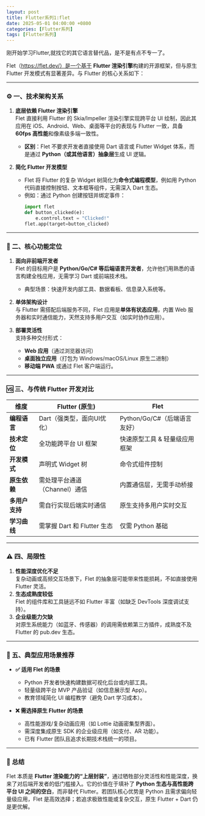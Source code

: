 ```yaml
---
layout: post
title: Flutter系列1:flet
date: 2025-05-01 04:00:00 +0800
categories: [Flutter系列]
tags: [Flutter系列]
---
```


刚开始学习Flutter,就找它的其它语言替代品，是不是有点不专一了。

Flet（https://flet.dev/）是一个基于 **Flutter 渲染引擎**构建的开源框架，但与原生 Flutter 开发模式有显著差异。与 Flutter 的核心关系如下：

---

### ⚙️ 一、技术架构关系
1. **底层依赖 Flutter 渲染引擎**  
   Flet 直接利用 Flutter 的 Skia/Impeller 渲染引擎实现跨平台 UI 绘制，因此其应用在 iOS、Android、Web、桌面等平台的表现与 Flutter 一致，具备 **60fps 高性能**和像素级多端一致性。  
   - **区别**：Flet 不要求开发者直接使用 Dart 语言或 Flutter Widget 体系，而是通过 **Python（或其他语言）抽象层**生成 UI 逻辑。

2. **简化 Flutter 开发模型**  
   - Flet 将 Flutter 的复杂 Widget 树简化为**命令式编程模型**，例如用 Python 代码直接控制按钮、文本框等组件，无需深入 Dart 生态。  
   - 例如：通过 Python 创建按钮并绑定事件：
     ```python
     import flet
     def button_clicked(e):
         e.control.text = "Clicked!"
     flet.app(target=button_clicked)
     ```

---

### 💎 二、核心功能定位
1. **面向非前端开发者**  
   Flet 的目标用户是 **Python/Go/C# 等后端语言开发者**，允许他们用熟悉的语言构建全栈应用，无需学习 Dart 或前端技术栈。  
   - 典型场景：快速开发内部工具、数据看板、信息录入系统等。

2. **单体架构设计**  
   与 Flutter 需搭配后端服务不同，Flet 应用是**单体有状态应用**，内置 Web 服务器和实时通信能力，天然支持多用户交互（如实时协作应用）。

3. **部署灵活性**  
   支持多种交付形式：
   - **Web 应用**（通过浏览器访问）
   - **桌面独立应用**（打包为 Windows/macOS/Linux 原生二进制）
   - **移动端 PWA** 或通过 Flet 客户端运行。

---

### 🆚 三、与传统 Flutter 开发对比
| **维度**         | **Flutter (原生)**                | **Flet**                          |
|------------------|-----------------------------------|-----------------------------------|
| **编程语言**     | Dart（强类型，面向UI优化）        | Python/Go/C#（后端语言友好）      |
| **技术定位**     | 全功能跨平台 UI 框架              | 快速原型工具 & 轻量级应用框架     |
| **开发模式**     | 声明式 Widget 树                  | 命令式组件控制                    |
| **原生依赖**     | 需处理平台通道（Channel）通信     | 内置通信层，无需手动桥接 |
| **多用户支持**   | 需自行实现后端实时通信            | 原生支持多用户实时交互 |
| **学习曲线**     | 需掌握 Dart 和 Flutter 生态       | 仅需 Python 基础                  |

---

### ⚠️ 四、局限性
1. **性能深度优化不足**  
   复杂动画或高频交互场景下，Flet 的抽象层可能带来性能损耗，不如直接使用 Flutter 灵活。  
2. **生态成熟度较低**  
   Flet 的组件库和工具链远不如 Flutter 丰富（如缺乏 DevTools 深度调试支持）。  
3. **企业级能力欠缺**  
   对原生系统能力（如蓝牙、传感器）的调用需依赖第三方插件，成熟度不及 Flutter 的 pub.dev 生态。

---

### 🧩 五、典型应用场景推荐
- **✅ 适用 Flet 的场景**  
  - Python 开发者快速构建数据可视化后台或内部工具。  
  - 轻量级跨平台 MVP 产品验证（如信息展示型 App）。  
  - 教育领域简化 UI 编程教学（避免 Dart 学习成本）。  

- **❌ 需选择原生 Flutter 的场景**  
  - 高性能游戏/复杂动画应用（如 Lottie 动画密集型界面）。  
  - 需深度集成原生 SDK 的企业级应用（如支付、AR 功能）。  
  - 已有 Flutter 团队且追求长期技术栈统一的项目。

---

### 💎 总结  
Flet 本质是 **Flutter 渲染能力的“上层封装”**，通过牺牲部分灵活性和性能深度，换来了对后端开发者的低门槛接入。它的价值在于填补了 **Python 生态与高性能跨平台 UI 之间的空白**，而非替代 Flutter。若团队核心优势是 Python 且需求偏向轻量级应用，Flet 是高效选择；若追求极致性能或复杂交互，原生 Flutter + Dart 仍是更优解。